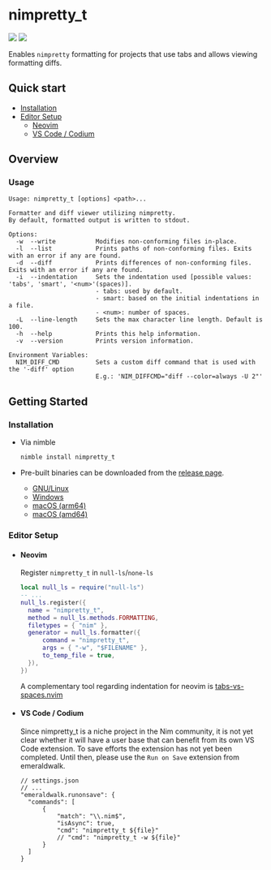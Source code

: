 # nimpretty_t

[badge__build]: https://img.shields.io/github/actions/workflow/status/ttytm/nimpretty_t/build.yml?branch=main&logo=github&logoColor=C0CAF5&labelColor=333
[badge__version]: https://img.shields.io/github/v/release/ttytm/nimpretty_t?logo=task&logoColor=C0CAF5&labelColor=333&color=ffc200

[![][badge__build]](https://github.com/ttytm/nimpretty_t/actions?query=branch%3Amain)
[![][badge__version]](https://github.com/ttytm/nimpretty_t/releases/latest)

Enables `nimpretty` formatting for projects that use tabs and allows viewing formatting diffs.

## Quick start

- [Installation](#installation)
- [Editor Setup](#editor-setup)
  - [Neovim](#neovim)
  - [VS Code / Codium](#vs-code--codium)

## Overview

### Usage

```
Usage: nimpretty_t [options] <path>...

Formatter and diff viewer utilizing nimpretty.
By default, formatted output is written to stdout.

Options:
  -w  --write           Modifies non-conforming files in-place.
  -l  --list            Prints paths of non-conforming files. Exits with an error if any are found.
  -d  --diff            Prints differences of non-conforming files. Exits with an error if any are found.
  -i  --indentation     Sets the indentation used [possible values: 'tabs', 'smart', '<num>'(spaces)].
                        - tabs: used by default.
                        - smart: based on the initial indentations in a file.
                        - <num>: number of spaces.
  -L  --line-length     Sets the max character line length. Default is 100.
  -h  --help            Prints this help information.
  -v  --version         Prints version information.

Environment Variables:
  NIM_DIFF_CMD          Sets a custom diff command that is used with the '-diff' option
                        E.g.: 'NIM_DIFFCMD="diff --color=always -U 2"'
```

## Getting Started

### Installation

- Via nimble

  ```sh
  nimble install nimpretty_t
  ```

- Pre-built binaries can be downloaded from the [release page](https://github.com/ttytm/nimpretty_t/releases).

  - [GNU/Linux](https://github.com/ttytm/nimpretty_t/releases/latest/download/nimpretty_t-linux-amd64)
  - [Windows](https://github.com/ttytm/nimpretty_t/releases/latest/download/nimpretty_t-windows-amd64.exe)
  - [macOS (arm64)](https://github.com/ttytm/nimpretty_t/releases/latest/download/nimpretty_t-macos-arm64)
  - [macOS (amd64)](https://github.com/ttytm/nimpretty_t/releases/latest/download/nimpretty_t-macos-amd64)

### Editor Setup

- #### Neovim

  Register `nimpretty_t` in `null-ls`/`none-ls`

  ```lua
  local null_ls = require("null-ls")
  -- ...
  null_ls.register({
  	name = "nimpretty_t",
  	method = null_ls.methods.FORMATTING,
  	filetypes = { "nim" },
  	generator = null_ls.formatter({
  		command = "nimpretty_t",
  		args = { "-w", "$FILENAME" },
  		to_temp_file = true,
  	}),
  })
  ```

  A complementary tool regarding indentation for neovim is [tabs-vs-spaces.nvim](https://github.com/tenxsoydev/tabs-vs-spaces.nvim)

- #### VS Code / Codium

  Since nimpretty_t is a niche project in the Nim community, it is not yet clear whether it will have a user base that can benefit from its own VS Code extension.
  To save efforts the extension has not yet been completed. Until then, please use the `Run on Save` extension from emeraldwalk.

  ```jsonc
  // settings.json
  // ...
  "emeraldwalk.runonsave": {
  	"commands": [
  		{
  			"match": "\\.nim$",
  			"isAsync": true,
  			"cmd": "nimpretty_t ${file}"
  			// "cmd": "nimpretty_t -w ${file}"
  		}
  	]
  }
  ```
